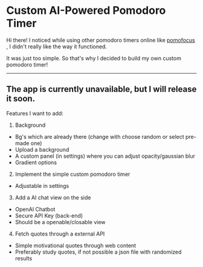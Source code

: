 # Custom AI-Powered Pomodoro Timer

Hi there! I noticed while using other pomodoro timers online like [pomofocus](https://pomofocus.io/) , I didn't really like the way it functioned.

It was just too simple. So that's why I decided to build my own custom pomodoro timer!

---

## The app is currently unavailable, but I will release it soon.

Features I want to add:
1. Background
- Bg's which are already there (change with choose random or select pre-made one)
- Upload a background
- A custom panel (in settings) where you can adjust opacity/gaussian blur
- Gradient options

2. Implement the simple custom pomodoro timer
- Adjustable in settings

3. Add a AI chat view on the side
- OpenAI Chatbot
- Secure API Key (back-end)
- Should be a openable/closable view

4. Fetch quotes through a external API
- Simple motivational quotes through web content
- Preferably study quotes, if not possible a json file with randomized results